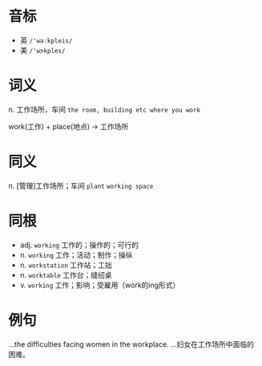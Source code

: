 # 音标

- 英 `/'wəːkpleis/`
- 美 `/'wɝkples/`

# 词义

n. 工作场所，车间
`the room, building etc where you work`



work(工作) + place(地点) → 工作场所

# 同义

n. [管理]工作场所；车间
`plant` `working space`

# 同根

- adj. `working` 工作的；操作的；可行的
- n. `working` 工作；活动；制作；操纵
- n. `workstation` 工作站；工拙
- n. `worktable` 工作台；缝纫桌
- v. `working` 工作；影响；受雇用（work的ing形式）

# 例句

...the difficulties facing women in the workplace.
…妇女在工作场所中面临的困难。


